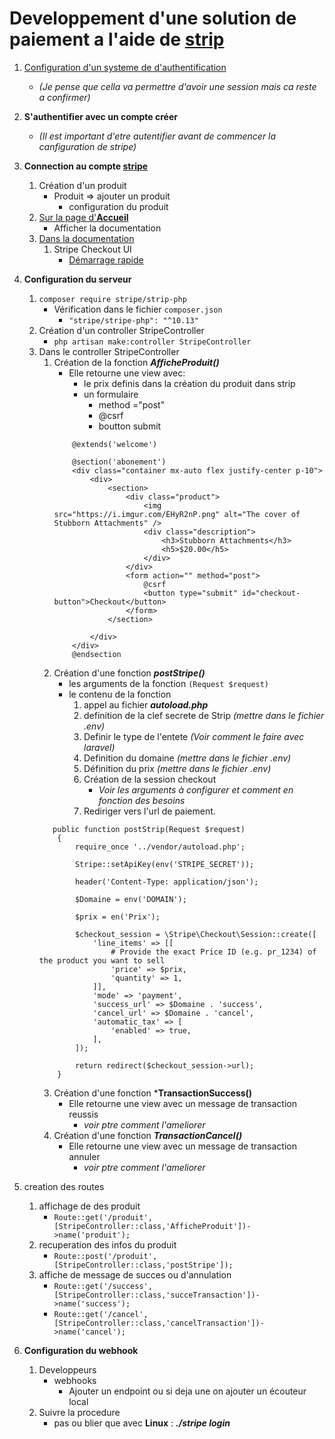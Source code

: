 # Developpement d'une solution de paiement a l'aide de [strip](https://stripe.com/fr-be) 

1. [Configuration d'un systeme de d'authentification](https://github.com/AlbertNd/Notes/blob/main/Authentification.md)
    - *(Je pense que cella va permettre d'avoir une session mais ca reste a confirmer)*

2. **S'authentifier avec un compte créer**
    - *(Il est important d'etre autentifier avant de commencer la canfiguration de stripe)*
3. **Connection au compte [stripe](https://stripe.com/fr-be)**
    1. Création d'un produit
        - Produit => ajouter un produit 
            - configuration du produit 
    2. [Sur la page d'**Accueil**](https://dashboard.stripe.com/test/dashboard) 
        - Afficher la documentation 
    3. [Dans la documentation](https://stripe.com/docs/payments?payments=popular)
        1. Stripe Checkout UI
            - [Démarrage rapide](https://stripe.com/docs/checkout/quickstart)
4. **Configuration du serveur** 
    1. `composer require stripe/strip-php`
        - Vérification dans le fichier `composer.json`
            - `"stripe/stripe-php": "^10.13"`
    2. Création d'un controller StripeController
        - `php artisan make:controller StripeController`
    3. Dans le controller StripeController 
        1. Création de la fonction ***AfficheProduit()***
            - Elle retourne une view avec:
                - le prix definis dans la création du produit dans strip 
                - un formulaire 
                    - method ="post"
                    - @csrf 
                    - boutton submit
            ```
                @extends('welcome')

                @section('abonement')
                <div class="container mx-auto flex justify-center p-10">
                    <div>
                        <section>
                            <div class="product">
                                <img src="https://i.imgur.com/EHyR2nP.png" alt="The cover of Stubborn Attachments" />
                                <div class="description">
                                    <h3>Stubborn Attachments</h3>
                                    <h5>$20.00</h5>
                                </div>
                            </div>
                            <form action="" method="post">
                                @csrf
                                <button type="submit" id="checkout-button">Checkout</button>
                            </form>
                        </section>

                    </div>
                </div>
                @endsection
            ```
        2. Création d'une fonction ***postStripe()***
            - les arguments de la fonction `(Request $request)`
            - le contenu de la fonction
                1. appel au fichier ***autoload.php***
                2. definition de la clef secrete de Strip *(mettre dans le fichier .env)*
                3. Definir le type de l'entete *(Voir comment le faire avec laravel)*
                4. Definition du domaine *(mettre dans le fichier .env)*
                5. Définition du prix *(mettre dans le fichier .env)*
                5. Création de la session checkout
                    - *Voir les arguments à configurer et comment en fonction des besoins*
                6. Rediriger vers l'url de paiement. 
        ```
           public function postStrip(Request $request)
            {
                require_once '../vendor/autoload.php';

                Stripe::setApiKey(env('STRIPE_SECRET'));

                header('Content-Type: application/json');

                $Domaine = env('DOMAIN');

                $prix = en('Prix');

                $checkout_session = \Stripe\Checkout\Session::create([
                    'line_items' => [[
                        # Provide the exact Price ID (e.g. pr_1234) of the product you want to sell
                        'price' => $prix,
                        'quantity' => 1,
                    ]],
                    'mode' => 'payment',
                    'success_url' => $Domaine . 'success',
                    'cancel_url' => $Domaine . 'cancel',
                    'automatic_tax' => [
                        'enabled' => true,
                    ],
                ]);
            
                return redirect($checkout_session->url);
            } 
        ``` 
        3. Création d'une fonction ***TransactionSuccess()**
            - Elle retourne une view avec un message de transaction reussis
                - *voir ptre comment l'ameliorer* 
        4. Création d'une fonction ***TransactionCancel()***
            - Elle retourne une view avec un message de transaction annuler
                - *voir ptre comment l'ameliorer* 
5. creation des routes 
    1. affichage de des produit 
        - `Route::get('/produit',[StripeController::class,'AfficheProduit'])->name('produit');`
    2. recuperation des infos du produit 
        - `Route::post('/produit',[StripeController::class,'postStripe']);`
    3. affiche de message de succes ou d'annulation 
        - `Route::get('/success',[StripeController::class,'succeTransaction'])->name('success');`
        - `Route::get('/cancel',[StripeController::class,'cancelTransaction'])->name('cancel');`
6. **Configuration du webhook**
    1. Developpeurs 
        - webhooks
            - Ajouter un endpoint ou si deja une on ajouter un écouteur local 
    2. Suivre la procedure 
        - pas ou blier que avec **Linux** : ***./stripe login*** 